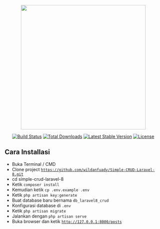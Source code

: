 <p align="center"><a href="https://laravel.com" target="_blank"><img src="https://raw.githubusercontent.com/laravel/art/master/logo-lockup/5%20SVG/2%20CMYK/1%20Full%20Color/laravel-logolockup-cmyk-red.svg" width="400"></a></p>

<p align="center">
<a href="https://travis-ci.org/laravel/framework"><img src="https://travis-ci.org/laravel/framework.svg" alt="Build Status"></a>
<a href="https://packagist.org/packages/laravel/framework"><img src="https://img.shields.io/packagist/dt/laravel/framework" alt="Total Downloads"></a>
<a href="https://packagist.org/packages/laravel/framework"><img src="https://img.shields.io/packagist/v/laravel/framework" alt="Latest Stable Version"></a>
<a href="https://packagist.org/packages/laravel/framework"><img src="https://img.shields.io/packagist/l/laravel/framework" alt="License"></a>
</p>

## Cara Installasi

- Buka Terminal / CMD
- Clone project <code>https://github.com/wildanfuady/Simple-CRUD-Laravel-8.git</code>
- cd simple-crud-laravel-8
- Ketik <code>composer install</code>
- Kemudian ketik <code>cp .env.example .env</code>
- Ketik <code>php artisan key:generate</code>
- Buat database baru bernama <code>db_laravel8_crud</code>
- Konfigurasi database di <code>.env</code>
- Ketik <code>php artisan migrate</code>
- Jalankan dengan <code>php artisan serve</code>
- Buka browser dan ketik <code>http://127.0.0.1:8000/posts</code>
